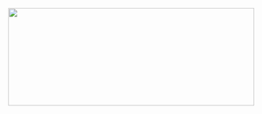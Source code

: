 <html>


<img src="https://i.pinimg.com/736x/88/f2/a9/88f2a92b9f420de2e2ce9ac8738b7feb.jpg" height=200px width=500px;>

</html>
